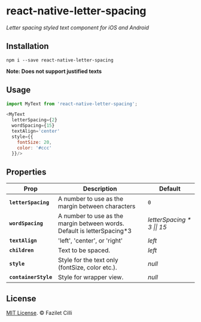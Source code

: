 # react-native-letter-spacing
*Letter spacing styled text component for iOS and Android*

## Installation

```npm i --save react-native-letter-spacing```


**Note: Does not support justified texts**


## Usage

```js
import MyText from 'react-native-letter-spacing';

<MyText
  letterSpacing={2}
  wordSpacing={15}
  textAlign='center'
  style={{
    fontSize: 20,
    color: '#ccc'
  }}/>
```

## Properties

| Prop | Description | Default |
|---|---|---|
|**`letterSpacing`**|A number to use as the margin between characters|`0`|
|**`wordSpacing`**|A number to use as the margin between words. Default is letterSpacing\*3|*letterSpacing \* 3 \|\| 15*|
|**`textAlign`**|'left', 'center', or 'right'|*left*|
|**`children`**|Text to be spaced.|*left*|
|**`style`**|Style for the text only (fontSize, color etc.).|*null*|
|**`containerStyle`**|Style for wrapper view.|*null*|



## License

[MIT License](http://opensource.org/licenses/mit-license.html). © Fazilet Cilli